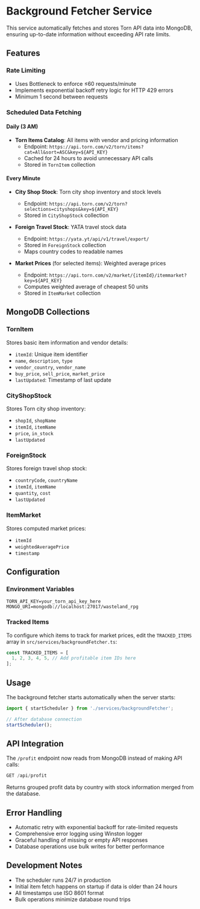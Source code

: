 # Background Fetcher Service

This service automatically fetches and stores Torn API data into MongoDB, ensuring up-to-date information without exceeding API rate limits.

## Features

### Rate Limiting
- Uses Bottleneck to enforce ≤60 requests/minute
- Implements exponential backoff retry logic for HTTP 429 errors
- Minimum 1 second between requests

### Scheduled Data Fetching

#### Daily (3 AM)
- **Torn Items Catalog**: All items with vendor and pricing information
  - Endpoint: `https://api.torn.com/v2/torn/items?cat=All&sort=ASC&key=${API_KEY}`
  - Cached for 24 hours to avoid unnecessary API calls
  - Stored in `TornItem` collection

#### Every Minute
- **City Shop Stock**: Torn city shop inventory and stock levels
  - Endpoint: `https://api.torn.com/v2/torn?selections=cityshops&key=${API_KEY}`
  - Stored in `CityShopStock` collection

- **Foreign Travel Stock**: YATA travel stock data
  - Endpoint: `https://yata.yt/api/v1/travel/export/`
  - Stored in `ForeignStock` collection
  - Maps country codes to readable names

- **Market Prices** (for selected items): Weighted average prices
  - Endpoint: `https://api.torn.com/v2/market/{itemId}/itemmarket?key=${API_KEY}`
  - Computes weighted average of cheapest 50 units
  - Stored in `ItemMarket` collection

## MongoDB Collections

### TornItem
Stores basic item information and vendor details:
- `itemId`: Unique item identifier
- `name`, `description`, `type`
- `vendor_country`, `vendor_name`
- `buy_price`, `sell_price`, `market_price`
- `lastUpdated`: Timestamp of last update

### CityShopStock
Stores Torn city shop inventory:
- `shopId`, `shopName`
- `itemId`, `itemName`
- `price`, `in_stock`
- `lastUpdated`

### ForeignStock
Stores foreign travel shop stock:
- `countryCode`, `countryName`
- `itemId`, `itemName`
- `quantity`, `cost`
- `lastUpdated`

### ItemMarket
Stores computed market prices:
- `itemId`
- `weightedAveragePrice`
- `timestamp`

## Configuration

### Environment Variables
```env
TORN_API_KEY=your_torn_api_key_here
MONGO_URI=mongodb://localhost:27017/wasteland_rpg
```

### Tracked Items
To configure which items to track for market prices, edit the `TRACKED_ITEMS` array in `src/services/backgroundFetcher.ts`:

```typescript
const TRACKED_ITEMS = [
  1, 2, 3, 4, 5, // Add profitable item IDs here
];
```

## Usage

The background fetcher starts automatically when the server starts:

```typescript
import { startScheduler } from './services/backgroundFetcher';

// After database connection
startScheduler();
```

## API Integration

The `/profit` endpoint now reads from MongoDB instead of making API calls:

```typescript
GET /api/profit
```

Returns grouped profit data by country with stock information merged from the database.

## Error Handling

- Automatic retry with exponential backoff for rate-limited requests
- Comprehensive error logging using Winston logger
- Graceful handling of missing or empty API responses
- Database operations use bulk writes for better performance

## Development Notes

- The scheduler runs 24/7 in production
- Initial item fetch happens on startup if data is older than 24 hours
- All timestamps use ISO 8601 format
- Bulk operations minimize database round trips
